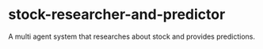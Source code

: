 # stock-researcher-and-predictor
A multi agent system that researches about stock and provides predictions.
